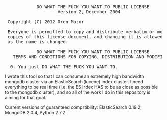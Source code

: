 <pre>
            DO WHAT THE FUCK YOU WANT TO PUBLIC LICENSE
                    Version 2, December 2004

 Copyright (C) 2012 Oren Mazor <oren.mazor@gmail.com>

 Everyone is permitted to copy and distribute verbatim or modified
 copies of this license document, and changing it is allowed as long
 as the name is changed.

            DO WHAT THE FUCK YOU WANT TO PUBLIC LICENSE
   TERMS AND CONDITIONS FOR COPYING, DISTRIBUTION AND MODIFICATION

  0. You just DO WHAT THE FUCK YOU WANT TO.
</pre>

<p>I wrote this tool so that I can consume an extremely high bandwidth mongodb cluster via an ElasticSearch (lucene) index cluster. I need everything to be real time (i.e. the ES index HAS to be as close as possible to the mongodb cluster), and so all of the work I do in this repository is aiming for that goal.</p>

<p>Current versions of guaranteed compatibility: ElasticSearch 0.19.2, MongoDB 2.0.4, Python 2.7.2</p>